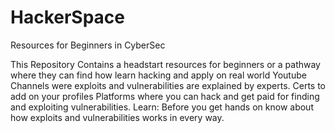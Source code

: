 # HackerSpace
Resources for Beginners in CyberSec

This Repository Contains a headstart resources for beginners or a pathway where they can find how learn hacking and apply on real world 
Youtube Channels were exploits and vulnerabilities are explained by experts.
Certs to add on your profiles
Platforms where you can hack and get paid for finding and exploiting vulnerabilities.
Learn: Before you get hands on know about how exploits and vulnerabilities works in every way.
